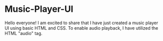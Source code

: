 # Music-Player-UI
Hello everyone!  I am excited to share that I have just created a music player UI using basic HTML and CSS. To enable audio playback, I have utilized the HTML "audio" tag.
